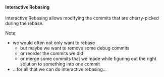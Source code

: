 #### Interactive Rebasing

Interactive Rebasing allows modifying the commits that are cherry-picked during
the rebase.

Note:

- we would often not only want to rebase
  - but maybe we want to remove some debug commits
  - or reorder the commits we did
  - or merge some commits that we made while figuring out the right solution to
    something into one commit
- …for all that we can do interactive rebasing…
